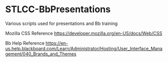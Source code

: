 # STLCC-BbPresentations
Various scripts used for presentations and Bb training

Mozilla CSS Reference https://developer.mozilla.org/en-US/docs/Web/CSS 

Bb Help Reference https://en-us.help.blackboard.com/Learn/Administrator/Hosting/User_Interface_Management/040_Brands_and_Themes 
